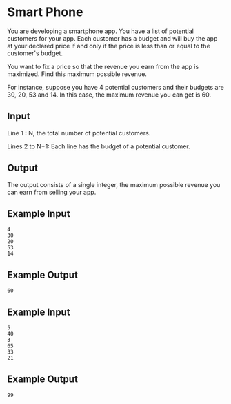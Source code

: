 # Smart Phone

You are developing a smartphone app. You have a list of potential customers for your app. Each customer has a budget and will buy the app at your declared price if and only if the price is less than or equal to the customer's budget.

You want to fix a price so that the revenue you earn from the app is maximized. Find this maximum possible revenue.

For instance, suppose you have 4 potential customers and their budgets are 30, 20, 53 and 14. In this case, the maximum revenue you can get is 60.

## Input

Line 1 : N, the total number of potential customers.

Lines 2 to N+1: Each line has the budget of a potential customer.

## Output

The output consists of a single integer, the maximum possible revenue you can earn from selling your app.

## Example Input

```
4
30
20
53
14
```

## Example Output

```
60
```

## Example Input

```
5
40
3
65
33
21
```

## Example Output

```
99
```
